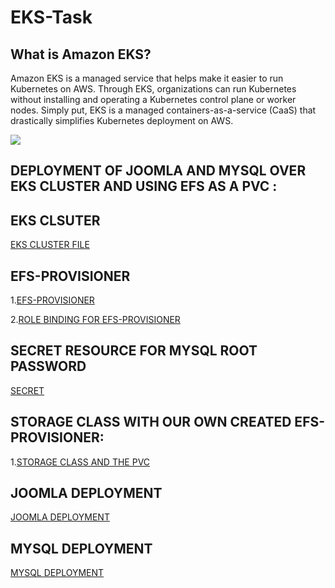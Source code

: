 # EKS-Task


## What is Amazon EKS?

Amazon EKS is a managed service that helps make it easier to run Kubernetes on AWS. Through EKS, organizations can run Kubernetes without installing and operating a Kubernetes control plane or worker nodes. Simply put, EKS is a managed containers-as-a-service (CaaS) that drastically simplifies Kubernetes deployment on AWS.



<img src= "https://www.alfresco.com/sites/www.alfresco.com/files/2018/Nov/amazoneks_twitter.jpg?_buster=CFwpRD-B" />
 
 
 
 ## DEPLOYMENT OF JOOMLA AND MYSQL OVER EKS CLUSTER AND USING EFS AS A PVC :
 
 
 ## EKS CLSUTER
 
 
 [EKS CLUSTER FILE](https://github.com/raghav1674/EKS-Task/blob/master/create_cluster.yml)
 
 ## EFS-PROVISIONER
   
   
  1.[EFS-PROVISIONER](https://github.com/raghav1674/EKS-Task/blob/master/create_efs_provisioner.yml)
  
 
  2.[ROLE BINDING FOR EFS-PROVISIONER](https://github.com/raghav1674/EKS-Task/blob/master/create_rbac.yml)
  
  
  ## SECRET RESOURCE FOR MYSQL ROOT PASSWORD
  
  [SECRET](https://github.com/raghav1674/EKS-Task/blob/master/create_secret.yml)
 
 ## STORAGE CLASS WITH OUR OWN CREATED EFS-PROVISIONER:
 
 1.[STORAGE CLASS AND THE PVC ](https://github.com/raghav1674/EKS-Task/blob/master/create_storage.yml)


## JOOMLA DEPLOYMENT 

[JOOMLA DEPLOYMENT](https://github.com/raghav1674/EKS-Task/blob/master/create_joomla_deployment.yml)

## MYSQL DEPLOYMENT

[MYSQL DEPLOYMENT](https://github.com/raghav1674/EKS-Task/blob/master/create_sql_deployment.yml)
 
 
 


